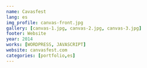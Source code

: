 ```yaml
---
name: Cavasfest
lang: es
img_profile: canvas-front.jpg
gallery: [canvas-1.jpg, canvas-2.jpg, canvas-3.jpg]
footer: Website
year: 2014
works: [WORDPRESS, JAVASCRIPT]
website: canvasfest.com
categories: [portfolio,es]
---
```

